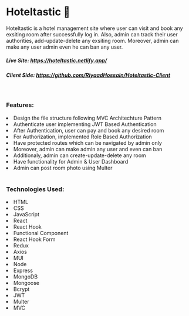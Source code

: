# Hoteltastic 🏨

Hoteltastic is a hotel management site where user can visit and book
any exsiting room after successfully log in. Also, admin can track
their user authorities, add-update-delete any exsiting room. Moreover,
admin can make any user admin even he can ban any user.

##### Live Site: https://hoteltastic.netlify.app/

##### Client Side: https://github.com/RiyaadHossain/Hoteltastic-Client

<br>

### Features:

<li>Design the file structure following MVC Architechture Pattern</li>
<li>Authenticate user implementing JWT Based Authentication</li>
<li>After Authentication, user can pay and book any desired room</li>
<li>For Authorization, implemented Role Based Authorization</li>
<li>Have protected routes which can be navigated by admin only</li>
<li>Moreover, admin can make admin any user and even can ban</li>
<li>Additionaly, admin can create-update-delete any room</li>
<li>Have functionality for Admin & User Dashboard</li>
<li>Admin can post room photo using Multer </li>

<br>

### Technologies Used:

<li>HTML</li>
<li>CSS</li>
<li>JavaScript</li>
<li>React</li>
<li>React Hook</li>
<li>Functional Component</li>
<li>React Hook Form</li>
<li>Redux</li>
<li>Axios</li>
<li>MUI</li>
<li>Node</li>
<li>Express</li>
<li>MongoDB</li>
<li>Mongoose</li>
<li>Bcrypt</li>
<li>JWT</li>
<li>Multer</li>
<li>MVC</li>
